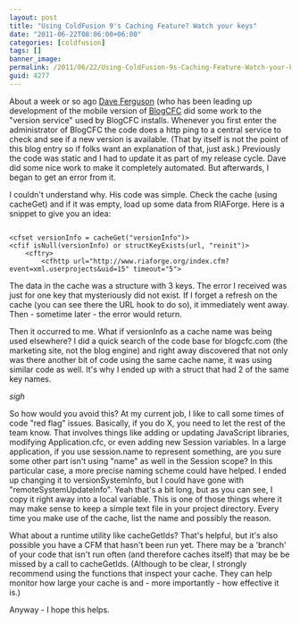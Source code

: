 ```yaml
---
layout: post
title: "Using ColdFusion 9's Caching Feature? Watch your keys"
date: "2011-06-22T08:06:00+06:00"
categories: [coldfusion]
tags: []
banner_image: 
permalink: /2011/06/22/Using-ColdFusion-9s-Caching-Feature-Watch-your-keys
guid: 4277
---
```


About a week or so ago <a href="http://blog.dkferguson.com/index.cfm">Dave Ferguson</a> (who has been leading up development of the mobile version of <a href="http://www.blogcfc.com">BlogCFC</a> did some work to the "version service" used by BlogCFC installs. Whenever you first enter the administrator of BlogCFC the code does a http ping to a central service to check and see if a new version is available. (That by itself is not the point of this blog entry so if folks want an explanation of that, just ask.) Previously the code was static and I had to update it as part of my release cycle. Dave did some nice work to make it completely automated. But afterwards, I began to get an error from it.
<!--more-->
<p/>

I couldn't understand why. His code was simple. Check the cache (using cacheGet) and if it was empty, load up some data from RIAForge. Here is a snippet to give you an idea:

<p/>

<code>
&lt;cfset versionInfo = cacheGet("versionInfo")&gt;
&lt;cfif isNull(versionInfo) or structKeyExists(url, "reinit")&gt;
	&lt;cftry&gt;
		&lt;cfhttp url="http://www.riaforge.org/index.cfm?event=xml.userprojects&uid=15" timeout="5"&gt;
</code>

<p/>

The data in the cache was a structure with 3 keys. The error I received was just for one key that mysteriously did not exist. If I forget a refresh on the cache (you can see there the URL hook to do so), it immediately went away. Then - sometime later - the error would return.

<p/>

Then it occurred to me. What if versionInfo as a cache name was being used elsewhere? I did a quick search of the code base for blogcfc.com (the marketing site, not the blog engine) and right away discovered that not only was there another bit of code using the same cache name, it was using similar code as well. It's why I ended up with a struct that had 2 of the same key names.

<p/>

*sigh*

<p/>

So how would you avoid this? At my current job, I like to call some times of code "red flag" issues. Basically, if you do X, you need to let the rest of the team know. That involves things like adding or updating JavaScript libraries,  modifying Application.cfc, or even adding new Session variables. In a large application, if you use session.name to represent something, are you sure some other part isn't using "name" as well in the Session scope? In this particular case, a more precise naming scheme could have helped. I ended up changing it to versionSystemInfo, but I could have gone with "remoteSystemUpdateInfo". Yeah that's a bit long, but as you can see, I copy it right away into a local variable. This is one of those things where it may make sense to keep a simple text file in your project directory. Every time you make use of the cache, list the name and possibly the reason. 

<p/>

What about a runtime utility like cacheGetIds? That's helpful, but it's also possible you have a CFM that hasn't been run yet. There may be a 'branch' of your code that isn't run often (and therefore caches itself) that may be be missed by a call to cacheGetIds. (Although to be clear, I strongly recommend using the functions that inspect your cache. They can help monitor how large your cache is and - more importantly - how effective it is.)

<p/>

Anyway - I hope this helps.